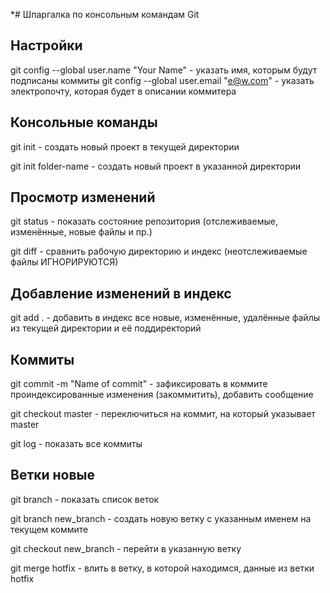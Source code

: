 *# Шпаргалка по консольным командам Git

## Настройки

git config --global user.name "Your Name" - указать имя, которым будут подписаны коммиты
git config --global user.email "e@w.com"  - указать электропочту, которая будет в описании коммитера

## Консольные команды

git init   - создать новый проект в текущей директории

git init folder-name - создать новый проект в указанной директории

## Просмотр изменений

git status  - показать состояние репозитория (отслеживаемые, изменённые, новые файлы и пр.)

git diff  - сравнить рабочую директорию и индекс (неотслеживаемые файлы ИГНОРИРУЮТСЯ)

## Добавление изменений в индекс

git add .  - добавить в индекс все новые, изменённые, удалённые файлы из текущей директории и её поддиректорий

## Коммиты

git commit -m "Name of commit" - зафиксировать в коммите проиндексированные изменения (закоммитить), добавить сообщение

git checkout master  - переключиться на коммит, на который указывает master 

git log - показать все коммиты

## Ветки новые

git branch - показать список веток

git branch new_branch - создать новую ветку с указанным именем на текущем коммите

git checkout new_branch  - перейти в указанную ветку

git merge hotfix  - влить в ветку, в которой находимся, данные из ветки hotfix

